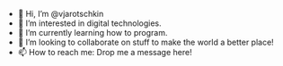 - 👋 Hi, I’m @vjarotschkin
- 👀 I’m interested in digital technologies. 
- 🌱 I’m currently learning how to program.
- 💞️ I’m looking to collaborate on stuff to make the world a better place!
- 📫 How to reach me: Drop me a message here!

<!---
vjarotschkin/vjarotschkin is a ✨ special ✨ repository because its `README.md` (this file) appears on your GitHub profile.
You can click the Preview link to take a look at your changes.
--->
